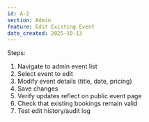 ```yaml
---
id: A-2
section: Admin
feature: Edit Existing Event
date_created: 2025-10-13
---
```

Steps:
1. Navigate to admin event list
2. Select event to edit
3. Modify event details (title, date, pricing)
4. Save changes
5. Verify updates reflect on public event page
6. Check that existing bookings remain valid
7. Test edit history/audit log

